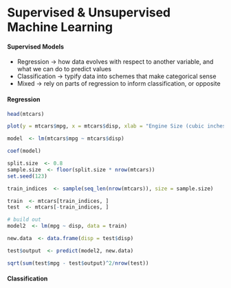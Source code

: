 # Supervised & Unsupervised Machine Learning

#### Supervised Models

* Regression -> how data evolves with respect to another variable, and what we can do to predict values
* Classification -> typify data into schemes that make categorical sense
* Mixed -> rely on parts of regression to inform classification, or opposite

#### Regression

```r
head(mtcars)

plot(y = mtcars$mpg, x = mtcars$disp, xlab = "Engine Size (cubic inches)", ylab = "Fuel Efficiency (Miles Per Gallon)")

model  <- lm(mtcars$mpg ~ mtcars$disp)

coef(model)

split.size  <- 0.8
sample.size  <- floor(split.size * nrow(mtcars))
set.seed(123)

train_indices  <- sample(seq_len(nrow(mtcars)), size = sample.size)

train  <- mtcars[train_indices, ]
test  <- mtcars[-train_indices, ]

# build out
model2  <- lm(mpg ~ disp, data = train)

new.data  <- data.frame(disp = test$disp)

test$output  <- predict(model2, new.data)

sqrt(sum(test$mpg - test$output)^2/nrow(test))
```

#### Classification
